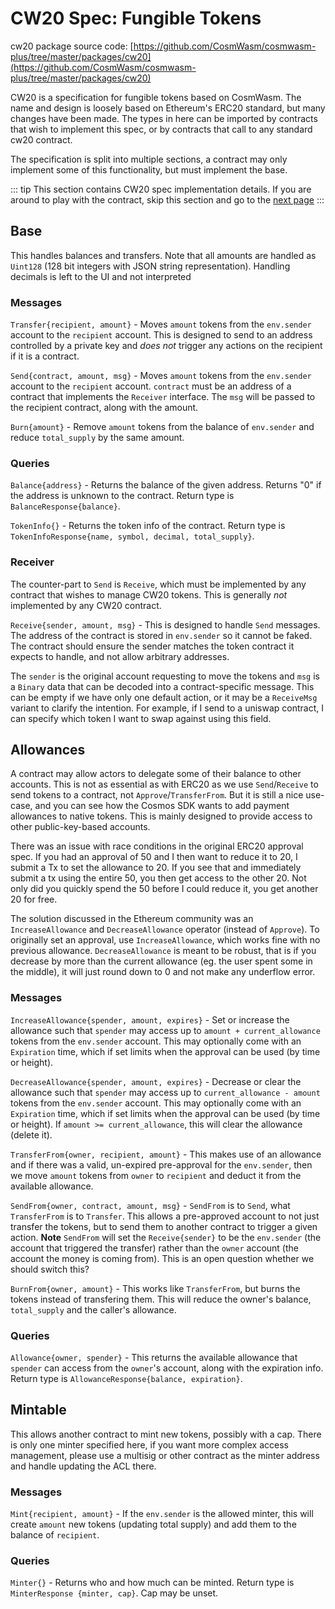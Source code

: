 # CW20 Spec: Fungible Tokens

cw20 package source code: [https://github.com/CosmWasm/cosmwasm-plus/tree/master/packages/cw20](https://github.com/CosmWasm/cosmwasm-plus/tree/master/packages/cw20)

CW20 is a specification for fungible tokens based on CosmWasm.
The name and design is loosely based on Ethereum's ERC20 standard,
but many changes have been made. The types in here can be imported by
contracts that wish to implement this  spec, or by contracts that call
to any standard cw20 contract.

The specification is split into multiple sections, a contract may only
implement some of this functionality, but must implement the base.

::: tip
This section contains CW20 spec implementation details.
If you are around to play with the contract,
skip this section and go to the [next page](03-cw20-base-tutorial.md)
:::

## Base

This handles balances and transfers. Note that all amounts are
handled as `Uint128` (128 bit integers with JSON string representation).
Handling decimals is left to the UI and not interpreted

### Messages

`Transfer{recipient, amount}` - Moves `amount` tokens from the
`env.sender` account to the `recipient` account. This is designed to
send to an address controlled by a private key and *does not* trigger
any actions on the recipient if it is a contract.

`Send{contract, amount, msg}` - Moves `amount` tokens from the
`env.sender` account to the `recipient` account. `contract` must be an
address of a contract that implements the `Receiver` interface. The `msg`
will be passed to the recipient contract, along with the amount.

`Burn{amount}` - Remove `amount` tokens from the balance of `env.sender`
and reduce `total_supply` by the same amount.

### Queries

`Balance{address}` - Returns the balance of the given address.
Returns "0" if the address is unknown to the contract. Return type
is `BalanceResponse{balance}`.

`TokenInfo{}` - Returns the token info of the contract. Return type is
`TokenInfoResponse{name, symbol, decimal, total_supply}`.

### Receiver

The counter-part to `Send` is `Receive`, which must be implemented by
any contract that wishes to manage CW20 tokens. This is generally *not*
implemented by any CW20 contract.

`Receive{sender, amount, msg}` - This is designed to handle `Send`
messages. The address of the contract is stored in `env.sender`
so it cannot be faked. The contract should ensure the sender matches
the token contract it expects to handle, and not allow arbitrary addresses.

The `sender` is the original account requesting to move the tokens
and `msg` is a `Binary` data that can be decoded into a contract-specific
message. This can be empty if we have only one default action,
or it may be a `ReceiveMsg` variant to clarify the intention. For example,
if I send to a uniswap contract, I can specify which token I want to swap
against using this field.

## Allowances

A contract may allow actors to delegate some of their balance to other
accounts. This is not as essential as with ERC20 as we use `Send`/`Receive`
to send tokens to a contract, not `Approve`/`TransferFrom`. But it
is still a nice use-case, and you can see how the Cosmos SDK wants to add
payment allowances to native tokens. This is mainly designed to provide
access to other public-key-based accounts.

There was an issue with race conditions in the original ERC20 approval spec.
If you had an approval of 50 and I then want to reduce it to 20, I submit a
Tx to set the allowance to 20. If you see that and immediately submit a tx
using the entire 50, you then get access to the other 20. Not only did you quickly
spend the 50 before I could reduce it, you get another 20 for free.

The solution discussed in the Ethereum community was an `IncreaseAllowance`
and `DecreaseAllowance` operator (instead of `Approve`). To originally set
an approval, use `IncreaseAllowance`, which works fine with no previous allowance.
`DecreaseAllowance` is meant to be robust, that is if you decrease by more than
the current allowance (eg. the user spent some in the middle), it will just round
down to 0 and not make any underflow error.

### Messages

`IncreaseAllowance{spender, amount, expires}` - Set or increase the allowance
such that `spender` may access up to `amount + current_allowance` tokens
from the `env.sender` account. This may optionally come with an `Expiration`
time, which if set limits when the approval can be used (by time or height).

`DecreaseAllowance{spender, amount, expires}` - Decrease or clear the allowance
such that `spender` may access up to `current_allowance - amount` tokens
from the `env.sender` account. This may optionally come with an `Expiration`
time, which if set limits when the approval can be used (by time or height).
If `amount >= current_allowance`, this will clear the allowance (delete it).

`TransferFrom{owner, recipient, amount}` - This makes use of an allowance
and if there was a valid, un-expired pre-approval for the `env.sender`,
then we move `amount` tokens from `owner` to `recipient` and deduct it
from the available allowance.

`SendFrom{owner, contract, amount, msg}` - `SendFrom` is to `Send`, what
`TransferFrom` is to `Transfer`. This allows a pre-approved account to
not just transfer the tokens, but to send them to another contract
to trigger a given action. **Note** `SendFrom` will set the `Receive{sender}`
to be the `env.sender` (the account that triggered the transfer)
rather than the `owner` account (the account the money is coming from).
This is an open question whether we should switch this?

`BurnFrom{owner, amount}` - This works like `TransferFrom`, but burns
the tokens instead of transfering them. This will reduce the owner's
balance, `total_supply` and the caller's allowance.

### Queries

`Allowance{owner, spender}` - This returns the available allowance
that `spender` can access from the `owner`'s account, along with the
expiration info. Return type is `AllowanceResponse{balance, expiration}`.

## Mintable

This allows another contract to mint new tokens, possibly with a cap.
There is only one minter specified here, if you want more complex
access management, please use a multisig or other contract as the
minter address and handle updating the ACL there.

### Messages

`Mint{recipient, amount}` - If the `env.sender` is the allowed minter,
this will create `amount` new tokens (updating total supply) and
add them to the balance of `recipient`.

### Queries

`Minter{}` - Returns who and how much can be minted. Return type is
`MinterResponse {minter, cap}`. Cap may be unset.
